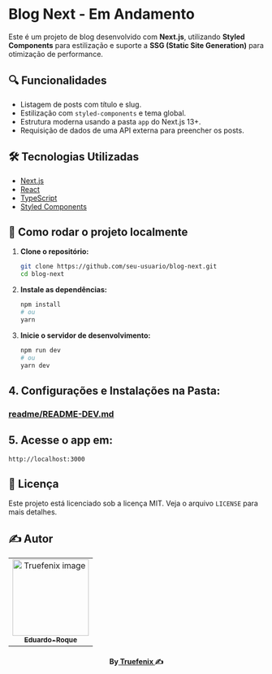 # Blog Next - Em Andamento

Este é um projeto de blog desenvolvido com **Next.js**, utilizando **Styled Components** para estilização e suporte a **SSG (Static Site Generation)** para otimização de performance.

## 🔍 Funcionalidades

- Listagem de posts com título e slug.
- Estilização com `styled-components` e tema global.
- Estrutura moderna usando a pasta `app` do Next.js 13+.
- Requisição de dados de uma API externa para preencher os posts.

## 🛠 Tecnologias Utilizadas

- [Next.js](https://nextjs.org/)
- [React](https://reactjs.org/)
- [TypeScript](https://www.typescriptlang.org/)
- [Styled Components](https://styled-components.com/)

## 🚀 Como rodar o projeto localmente

1. **Clone o repositório:**

    ```bash
   git clone https://github.com/seu-usuario/blog-next.git
   cd blog-next
    ````

2. **Instale as dependências:**

   ```bash
   npm install
   # ou
   yarn
   ```

3. **Inicie o servidor de desenvolvimento:**

   ```bash
   npm run dev
   # ou
   yarn dev
   ```

## 4. Configurações e Instalações na Pasta:

### [readme/README-DEV.md](readme/README-DEV.md)

## 5. Acesse o app em:
`http://localhost:3000`

## 📄 Licença

Este projeto está licenciado sob a licença MIT. Veja o arquivo `LICENSE` para mais detalhes.

## ✍️ Autor
<table align="center">
<tr>
<td align="center">
<a href="https://github.com/Truefenix">
<img src="https://avatars.githubusercontent.com/u/94227038?s=400&u=0c061da14bb3c2f5bf9de8467443f49d7068c365&v=4" width="150px;" alt="Truefenix image" />
<br />
<sub><b>Eduardo-Roque</b></sub>
</a>
</td>
</tr>
</table>

<h4 align="center">
By<a href="https://github.com/Truefenix" target="_blank"> Truefenix </a>✍️
